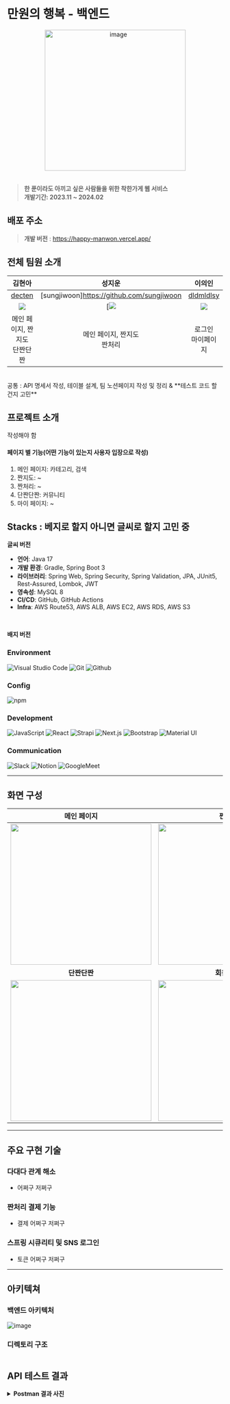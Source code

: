 # 만원의 행복 - 백엔드

<div align="center">
<img width="329" alt="image" src="https://github.com/happymanwon/Backend/assets/52107658/b51a979e-646c-414c-93e7-277b96a39d88">
</div>
<br>

> **한 푼이라도 아끼고 싶은 사람들을 위한 착한가게 웹 서비스** <br/> **개발기간: 2023.11 ~ 2024.02**

## 배포 주소

> **개발 버전** : https://happy-manwon.vercel.app/ <br>

## 전체 팀원 소개

|                            김현아                            |                            성지운                            |                          이의인                               |
|:---------------------------------------------------------:|:---------------------------------------------------------:|:----------------------------------------------------------:|
|            [decten](https://github.com/decten)            |             [sungjiwoon]https://github.com/sungjiwoon     |     [dldmldlsy](https://github.com/dldmldlsy)      |
| ![](https://avatars.githubusercontent.com/u/52107658?v=4) | [![](https://avatars.githubusercontent.com/u/59862752?v=4) | ![](https://avatars.githubusercontent.com/u/76683396?v=4) |
|                 메인 페이지, 짠지도 <br/>단짠단짠                |           메인 페이지, 짠지도<br/>짠처리            |                         로그인 <br> 마이페이지                         |
<br>
공통 : API 명세서 작성, 테이블 설계, 팀 노션페이지 작성 및 정리 & **테스트 코드 할 건지 고민**

## 프로젝트 소개

작성해야 함

#### 페이지 별 기능(어떤 기능이 있는지 사용자 입장으로 작성)

1. 메인 페이지: 카테고리, 검색
2. 짠지도: ~
3. 짠처리: ~
4. 단짠단짠: 커뮤니티
5. 마이 페이지: ~ 


## Stacks : 베지로 할지 아니면 글씨로 할지 고민 중

**글씨 버전**

- **언어**: Java 17
- **개발 환경**: Gradle, Spring Boot 3
- **라이브러리**: Spring Web, Spring Security, Spring Validation, JPA, JUnit5, Rest-Assured, Lombok, JWT
- **영속성**: MySQL 8
- **CI/CD**: GitHub, GitHub Actions
- **Infra**: AWS Route53, AWS ALB, AWS EC2, AWS RDS, AWS S3
  
<br>

**배지 버전**


### Environment
![Visual Studio Code](https://img.shields.io/badge/Visual%20Studio%20Code-007ACC?style=for-the-badge&logo=Visual%20Studio%20Code&logoColor=white)
![Git](https://img.shields.io/badge/Git-F05032?style=for-the-badge&logo=Git&logoColor=white)
![Github](https://img.shields.io/badge/GitHub-181717?style=for-the-badge&logo=GitHub&logoColor=white)             

### Config
![npm](https://img.shields.io/badge/npm-CB3837?style=for-the-badge&logo=npm&logoColor=white)        

### Development
![JavaScript](https://img.shields.io/badge/JavaScript-F7DF1E?style=for-the-badge&logo=Javascript&logoColor=white)
![React](https://img.shields.io/badge/React-20232A?style=for-the-badge&logo=react&logoColor=61DAFB)
![Strapi](https://img.shields.io/badge/Strapi-2F2E8B?style=for-the-badge&logo=Strapi&logoColor=white)
![Next.js](https://img.shields.io/badge/Next.js-000000?style=for-the-badge&logo=Next.js&logoColor=white)
![Bootstrap](https://img.shields.io/badge/Bootstrap-7952B3?style=for-the-badge&logo=Bootstrap&logoColor=white)
![Material UI](https://img.shields.io/badge/Material%20UI-007FFF?style=for-the-badge&logo=MUI&logoColor=white)

### Communication
![Slack](https://img.shields.io/badge/Slack-4A154B?style=for-the-badge&logo=Slack&logoColor=white)
![Notion](https://img.shields.io/badge/Notion-000000?style=for-the-badge&logo=Notion&logoColor=white)
![GoogleMeet](https://img.shields.io/badge/GoogleMeet-00897B?style=for-the-badge&logo=Google%20Meet&logoColor=white)

---
## 화면 구성 

| 메인 페이지  |  짠지도   | 짠처리 | 
| :-------------------------------------------: | :------------: |:------------: |
|  <img width="329" src="https://github.com/happymanwon/Backend/assets/52107658/bee4443e-0e11-4435-ae80-7210cc3b73d5"/> |  <img width="329" src="https://github.com/happymanwon/Backend/assets/52107658/00dbad2f-3edc-462c-b4c0-28869e967258"/>|   <img width="329" src="https://github.com/happymanwon/Backend/assets/52107658/b257a031-9982-46c4-8101-40eba09e7ddc"/>| 
|  **단짠단짠**   |  **회원 가입**   |   **마이 페이지**   | 
| <img width="329" src="https://github.com/happymanwon/Backend/assets/52107658/6f6eb114-5982-413d-b31c-7d0245cf1f61"/>   |  <img width="329" src="https://github.com/happymanwon/Backend/assets/52107658/bf795fff-a4ee-4a6c-bd28-48caa7e823c9"/>     | <img width="329" src="https://github.com/happymanwon/Backend/assets/52107658/f866ba24-2c44-4ea1-9faf-1fc3bf332be6"/>


---
## 주요 구현 기술

### 다대다 관계 해소
- 어쩌구 저쩌구

### 짠처리 결제 기능
- 결제 어쩌구 저쩌구

### 스프링 시큐리티 및 SNS 로그인
- 토큰 어쩌구 저쩌구

---
## 아키텍쳐
### 백엔드 아키텍처
![image](https://github.com/happymanwon/Backend/assets/52107658/1ea8ab5b-6046-4b7c-8642-a0fb82e144fe)

### 디렉토리 구조
```

```

## API 테스트 결과
<details>
<summary><b>Postman 결과 사진</b></summary>

### 가게 조회

----
</details>
